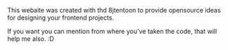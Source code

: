 This webaite was created with thd 8jtentoon to provide opensource ideas for designing your frontend projects.


If you want you can mention from where you've taken the code, that will help me also. :D
